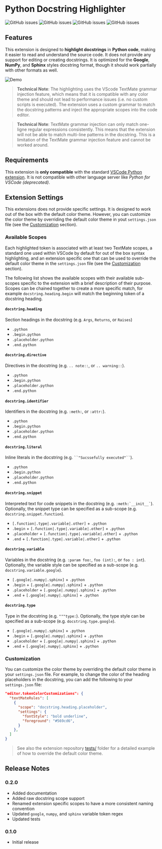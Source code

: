 # Python Docstring Highlighter

![GitHub issues](https://img.shields.io/badge/style-google-green)
![GitHub issues](https://img.shields.io/badge/style-numpy-green)
![GitHub issues](https://img.shields.io/badge/style-sphinx-green)
![GitHub issues](https://img.shields.io/badge/style-docblockr-red)

## Features

This extension is designed to **highlight docstrings** in **Python code**, making it easier to read and understand the source code. It does not provide any support for editing or creating docstrings. It is optimized for the **Google**, **NumPy**, and **Sphinx** styles docstring format, though it should work partially with other formats as well.

![Demo](https://raw.githubusercontent.com/rodolphebarbanneau/python-docstring-highlighter/main/assets/docstring.gif)

> **Technical Note**: The highlighting uses the VScode TextMate grammar injection feature, which means that it is compatible with any color theme and should not lead to performance issues (i.e. no custom scripts is executed). The extension uses a custom  grammar to match the docstring patterns and inject the appropriate scopes into the code editor.

> **Technical Note**: TextMate grammar injection can only match one-ligne regular expressions consistently. This means that the extension will not be able to match multi-line patterns in the docstring. This is a limitation of the TextMate grammar injection feature and cannot be worked around.

## Requirements

This extension is **only compatible** with the standard [VSCode Python extension](https://marketplace.visualstudio.com/items?itemName=ms-python.python). It is not compatible with other language server like _Python for VSCode (deprecated)_.

## Extension Settings

This extensions does not provide specific settings. It is designed to work out of the box with the default color theme. However, you can customize the color theme by overriding the default color theme in yout `settings.json` file (see the [Customization](#customization) section).

### Available Scopes

Each highlighted token is associated with at least two TextMate scopes, a standard one used within VSCode by default for out of the box syntax highlighting, and an extension specific one that can be used to override the default color theme in the `settings.json` file (see the [Customization](#customization) section).

The following list shows the available scopes with their available sub-scopes specific to the extension with a brief description of their purpose. Scopes can be chained together to create a more specific match, for example `docstring.heading.begin` will match the beginning token of a docstring heading.

#### `docstring.heading`

Section headings in the docstring (e.g. `Args`, `Returns`, or `Raises`)

- `.python`
- `.begin.python`
- `.placeholder.python`
- `.end.python`

#### `docstring.directive`

Directives in the docstring (e.g. `.. note::`, or `.. warning::`).

- `.python`
- `.begin.python`
- `.placeholder.python`
- `.end.python`

#### `docstring.identifier`

Identifiers in the docstring (e.g. `:meth:`, or `:attr:`).

- `.python`
- `.begin.python`
- `.placeholder.python`
- `.end.python`

#### `docstring.literal`

Inline literals in the docstring (e.g. ``` ``"Sucssefully executed"`` ```).

- `.python`
- `.begin.python`
- `.placeholder.python`
- `.end.python`

#### `docstring.snippet`

Interpreted text for code snippets in the docstring (e.g. ``` :meth:`__init__` ```). Optionally, the snippet type can be specified as a sub-scope (e.g. `docstring.snippet.function`).

- `[.function|.type|.variable|.other]` + `.python`
- `.begin` + `[.function|.type|.variable|.other]` + `.python`
- `.placeholder` + `[.function|.type|.variable|.other]` + `.python`
- `.end` + `[.function|.type|.variable|.other]` + `.python`

#### `docstring.variable`

Variables in the docstring (e.g. `:param foo:`, `foo (int):`, or `foo : int`). Optionally, the  variable style can be specified as a sub-scope (e.g. `docstring.variable.google`).

- `[.google|.numpy|.sphinx]` + `.python`
- `.begin` + `[.google|.numpy|.sphinx]` + `.python`
- `.placeholder` + `[.google|.numpy|.sphinx]` + `.python`
- `.end` + `[.google|.numpy|.sphinx]` + `.python`

#### `docstring.type`

Type in the docstring (e.g. `"""type:`). Optionally, the type style can be specified as a sub-scope (e.g. `docstring.type.google`).

- `[.google|.numpy|.sphinx]` + `.python`
- `.begin` + `[.google|.numpy|.sphinx]` + `.python`
- `.placeholder` + `[.google|.numpy|.sphinx]` + `.python`
- `.end` + `[.google|.numpy|.sphinx]` + `.python`

### Customization

You can customize the color theme by overriding the default color theme in your `settings.json` file. For example, to change the color of the heading placeholders in the docstring, you can add the following to your `settings.json` file:

```json
"editor.tokenColorCustomizations": {
  "textMateRules": [
    {
      "scope": "docstring.heading.placeholder",
      "settings": {
        "fontStyle": "bold underline",
        "foreground": "#569cd6",
      }
    },
  ]
}
```

> See also the extension repository [tests/](https://github.com/rodolphebarbanneau/python-docstring-highlighter/blob/main/tests/.vscode/settings.json) folder for a detailed example of how to override the default color theme.

## Release Notes

### 0.2.0

- Added documentation
- Added raw docstring scope support
- Renamed extension specific scopes to have a more consistent naming convention
- Updated `google`, `numpy`, and `sphinx` variable token regex
- Updated tests

### 0.1.0

- Initial release
